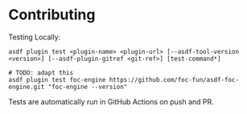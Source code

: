 # Contributing

Testing Locally:

```shell
asdf plugin test <plugin-name> <plugin-url> [--asdf-tool-version <version>] [--asdf-plugin-gitref <git-ref>] [test-command*]

# TODO: adapt this
asdf plugin test foc-engine https://github.com/foc-fun/asdf-foc-engine.git "foc-engine --version"
```

Tests are automatically run in GitHub Actions on push and PR.
